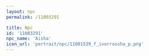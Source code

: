```yaml
---
layout: npc
permalink: /11003291

title: Npc
id: '11003291'
npc_name: 'Aisha'
icon_url: 'portrait/npc/11001539_f_ivorrossha_p.png'
---
```

